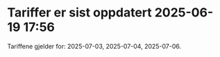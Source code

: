 
# Tariffer er sist oppdatert 2025-06-19 17:56

Tariffene gjelder for: 2025-07-03, 2025-07-04, 2025-07-06.

